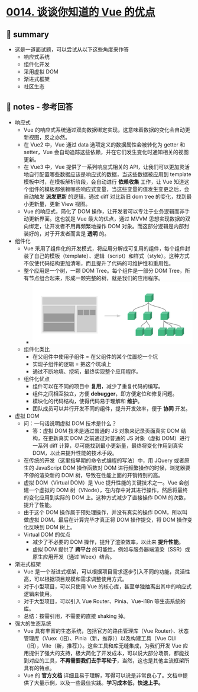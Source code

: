 # [0014. 谈谈你知道的 Vue 的优点](https://github.com/Tdahuyou/vue/tree/main/0014.%20%E8%B0%88%E8%B0%88%E4%BD%A0%E7%9F%A5%E9%81%93%E7%9A%84%20Vue%20%E7%9A%84%E4%BC%98%E7%82%B9)


## 📝 summary

- 这是一道面试题，可以尝试从以下这些角度来作答
  - 响应式系统
  - 组件化开发
  - 采用虚拟 DOM
  - 渐进式框架
  - 社区生态

## 📒 notes - 参考回答

- 响应式
  - Vue 的响应式系统通过双向数据绑定实现，这意味着数据的变化会自动更新视图，反之亦然。
  - 在 Vue2 中，Vue 通过 data 选项定义的数据属性会被转化为 getter 和 setter，Vue 会自动追踪这些依赖，并在它们发生变化时通知相关的视图更新。
  - 在 Vue3 中，Vue 提供了一系列响应式相关的 API，让我们可以更加灵活地自行配置哪些数据应该是响应式的数据，当这些数据被应用到 template 模板中时，在模板解析阶段，会自动进行 **依赖收集** 工作，让 Vue 知道这个组件的模板都依赖哪些响应式变量，当这些变量的值发生变更之后，会自动触发 **派发更新** 的逻辑，通过 diff 对比新旧 dom tree 的变化，找到最小更新量，更新 View 视图。
  - Vue 的响应式，简化了 DOM 操作，让开发者可以专注于业务逻辑而非手动更新界面。这也就是 Vue 最大的优点，通过 MVVM 思想实现数据的双向绑定，让开发者不用再频繁地操作 DOM 对象。而这部分逻辑是内部封装好的，对于开发者而言是 **透明** 的。
- 组件化
  - Vue 采用了组件化的开发模式，将应用分解成可复用的组件，每个组件封装了自己的模板（template）、逻辑（script）和样式（style）。这种方式不仅使代码结构更加清晰，而且提升了代码的可维护性和重用性。
  - 整个应用是一个树，一颗 DOM Tree。每个组件是一部分 DOM Tree，所有节点组合起来，形成一颗完整的树，就是我们的应用程序。
    - ![](md-imgs/2024-10-09-23-01-20.png)
  - 组件化类比
    - 在父组件中使用子组件 = 在父组件的某个位置挖一个坑
    - 实现子组件的逻辑 = 把这个坑填上
    - 通过不断地填、挖坑，最终实现整个应用程序。
  - 组件化优点
    - 组件可以在不同的项目中 **复用**，减少了重复代码的编写。
    - 组件之间相互独立，方便 **debugger**，即方便定位和修复问题。
    - 模块化的代码结构，使得代码易于理解和 **维护**。
    - 团队成员可以并行开发不同的组件，提升开发效率，便于 **协同** 开发。
- 虚拟 DOM
  - 问：一句话说明虚拟 DOM 技术是什么？
    - 答：虚拟 DOM 技术是通过普通的 JS 对象来记录页面真实 DOM 结构，在更新真实 DOM 之前通过对普通的 JS 对象（虚拟 DOM）进行一系列 diff 计算，尽可能找到最小更新量，最终将变化作用到真实 DOM，以此来提升性能的技术手段。
  - 在传统的开发（这里指早期的命令式编程的写法）中，用 JQuery 或者原生的 JavaScript DOM 操作函数对 DOM 进行频繁操作的时候，浏览器要不停的渲染新的 DOM 树，导致在性能上面的开销特别的高。
  - 虚拟 DOM（Virtual DOM）是 Vue 提升性能的关键技术之一。Vue 会创建一个虚拟的 DOM 树（VNode），在内存中对其进行操作，然后将最终的变化应用到实际的 DOM 上。这种方式减少了直接操作 DOM 的次数，提升了性能。
  - 由于这个 DOM 操作属于预处理操作，并没有真实的操作 DOM，所以叫做虚拟 DOM。最后在计算完毕才真正将 DOM 操作提交，将 DOM 操作变化反映到 DOM 树上。
  - Virtual DOM 的优点
    - 减少了不必要的 DOM 操作，提升了渲染效率，以此来 **提升性能**。
    - 虚拟 DOM 提供了 **跨平台** 的可能性，例如与服务器端渲染（SSR）或原生应用开发（通过 Weex）结合。
- 渐进式框架
  - Vue 是一个渐进式框架，可以根据项目需求逐步引入不同的功能，灵活性高，可以根据项目规模和需求调整使用方式。
  - 对于小型项目，可以只使用 Vue 的核心库，甚至单独抽离出其中的响应式逻辑来使用。
  - 对于大型项目，可以引入 Vue Router、Pinia、Vue-i18n 等生态系统的库。
  - 总结：按需引用，不需要的直接 shaking 掉。
- 强大的生态系统
  - Vue 具有丰富的生态系统，包括官方的路由管理库（Vue Router）、状态管理库（Vuex（旧）、Pinia（新，推荐））以及构建工具（Vue CLI（旧），Vite（新，推荐））。这些工具和库无缝集成，为我们开发 Vue 应用提供了强大的支持，极大简化了开发成本，可以说大部分场景，都能找到对应的工具，**不再需要我们去手写轮子**，当然，这也是其他主流框架所具有的特点。
  - Vue 的 **官方文档** 详细且易于理解，写得可以说是非常良心了。文档中提供了大量示例，以及一些最佳实践。**学习成本低，快速上手。**